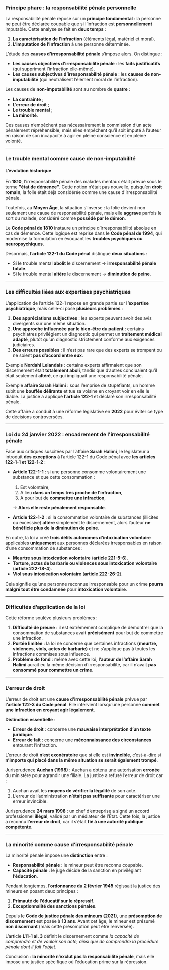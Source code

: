 ### **Principe phare : la responsabilité pénale personnelle**

La responsabilité pénale repose sur un **principe fondamental** : la personne ne peut être déclarée coupable que si l’infraction est **personnellement** imputable. Cette analyse se fait en **deux temps** :

1. **La caractérisation de l’infraction** (éléments légal, matériel et moral).
2. **L’imputation de l’infraction** à une personne déterminée.

L’étude des **causes d’irresponsabilité pénale** s’impose alors. On distingue :

- **Les causes objectives d’irresponsabilité pénale** : les **faits justificatifs** (qui suppriment l’infraction elle-même).
- **Les causes subjectives d’irresponsabilité pénale** : les **causes de non-imputabilité** (qui neutralisent l’élément moral de l’infraction).

Les causes de **non-imputabilité** sont au nombre de **quatre** :

- **La contrainte** ;
- **L’erreur de droit** ;
- **Le trouble mental** ;
- **La minorité**.

Ces causes n’empêchent pas nécessairement la commission d’un acte pénalement répréhensible, mais elles empêchent qu’il soit imputé à l’auteur en raison de son incapacité à agir en pleine conscience et en pleine volonté.

---

### **Le trouble mental comme cause de non-imputabilité**

#### **L’évolution historique**

En **1810**, l’irresponsabilité pénale des malades mentaux était prévue sous le terme **"état de démence"**. Cette notion n’était pas nouvelle, puisqu’en **droit romain**, la folie était déjà considérée comme une cause d'irresponsabilité pénale.

Toutefois, au **Moyen Âge**, la situation s’inverse : la folie devient non seulement une cause de responsabilité pénale, mais elle **aggrave** parfois le sort du malade, considéré comme **possédé par le démon**.

Le **Code pénal de 1810** instaure un principe d’irresponsabilité absolue en cas de démence. Cette logique est reprise dans le **Code pénal de 1994**, qui modernise la formulation en évoquant les **troubles psychiques ou neuropsychiques**.

Désormais, **l’article 122-1 du Code pénal** distingue **deux situations** :

- Si le trouble mental **abolit** le discernement → **irresponsabilité pénale totale**.
- Si le trouble mental **altère** le discernement → **diminution de peine**.

---

### **Les difficultés liées aux expertises psychiatriques**

L’application de l’article 122-1 repose en grande partie sur **l’expertise psychiatrique**, mais celle-ci pose **plusieurs problèmes** :

1. **Des appréciations subjectives** : les experts peuvent avoir des avis divergents sur une même situation.
2. **Une approche influencée par le bien-être du patient** : certains psychiatres privilégient un diagnostic qui permet un **traitement médical adapté**, plutôt qu’un diagnostic strictement conforme aux exigences judiciaires.
3. **Des erreurs possibles** : il n’est pas rare que des experts se trompent ou ne soient **pas d’accord entre eux**.

Exemple **Nordahl Lelandais** : certains experts affirmaient que son discernement était **totalement aboli**, tandis que d’autres concluaient qu’il était seulement **altéré**, ce qui impliquait une responsabilité pénale.

Exemple **affaire Sarah Halimi** : sous l’emprise de stupéfiants, un homme subit une **bouffée délirante** et tue sa voisine en croyant voir en elle le diable. La justice a appliqué **l’article 122-1** et déclaré son irresponsabilité pénale.

Cette affaire a conduit à une réforme législative en **2022** pour éviter ce type de décisions controversées.

---

### **Loi du 24 janvier 2022 : encadrement de l'irresponsabilité pénale**

Face aux critiques suscitées par l’affaire **Sarah Halimi**, le législateur a introduit **des exceptions** à l’article 122-1 du Code pénal avec **les articles 122-1-1 et 122-1-2** :

- **Article 122-1-1** : si une personne consomme volontairement une substance et que cette consommation :
    
    1. Est volontaire,
    2. A lieu **dans un temps très proche de l’infraction**,
    3. A pour but de **commettre une infraction**,
    
    → **Alors elle reste pénalement responsable**.
    
- **Article 122-1-2** : si la consommation volontaire de substances (illicites ou excessive) **altère** simplement le discernement, alors l’auteur **ne bénéficie plus de la diminution de peine**.
    

En outre, la loi a créé **trois délits autonomes d’intoxication volontaire** applicables **uniquement** aux personnes déclarées irresponsables en raison d’une consommation de substances :

- **Meurtre sous intoxication volontaire** (**article 221-5-6**).
- **Torture, actes de barbarie ou violences sous intoxication volontaire** (**article 222-18-4**).
- **Viol sous intoxication volontaire** (**article 222-26-2**).

Cela signifie qu’une personne reconnue irresponsable pour un crime **pourra malgré tout être condamnée** pour **intoxication volontaire**.

---

### **Difficultés d’application de la loi**

Cette réforme soulève plusieurs problèmes :

1. **Difficulté de preuve** : il est extrêmement compliqué de démontrer que la consommation de substances avait **précisément** pour but de commettre une infraction.
2. **Portée limitée** : la loi ne concerne que certaines infractions **(meurtre, violences, viols, actes de barbarie)** et ne s’applique pas à toutes les infractions commises sous influence.
3. **Problème de fond** : même avec cette loi, **l’auteur de l’affaire Sarah Halimi** aurait eu la même décision d’irresponsabilité, car il n’avait **pas consommé pour commettre un crime**.

---

### **L’erreur de droit**

L’erreur de droit est une **cause d’irresponsabilité pénale** prévue par **l’article 122-3 du Code pénal**. Elle intervient lorsqu’une personne **commet une infraction en croyant agir légalement**.

**Distinction essentielle** :

- **Erreur de droit** : concerne une **mauvaise interprétation d’un texte juridique**.
- **Erreur de fait** : concerne une **méconnaissance des circonstances** entourant l’infraction.

L’erreur de droit **n’est exonératoire** que si elle est **invincible**, c’est-à-dire si **n’importe qui placé dans la même situation se serait également trompé**.

Jurisprudence **Auchan (1998)** : Auchan a obtenu une autorisation **erronée** du ministère pour agrandir une filiale. La justice a refusé l’erreur de droit car :

1. Auchan avait les **moyens de vérifier la légalité** de son acte.
2. L’erreur de l’administration **n’était pas suffisante** pour caractériser une erreur invincible.

Jurisprudence **24 mars 1998** : un chef d’entreprise a signé un accord professionnel **illégal**, validé par un médiateur de l’État. Cette fois, la justice a reconnu **l’erreur de droit**, car il s’était **fié à une autorité publique compétente**.

---

### **La minorité comme cause d’irresponsabilité pénale**

La minorité pénale impose une **distinction** entre :

- **Responsabilité pénale** : le mineur peut être reconnu coupable.
- **Capacité pénale** : le juge décide de la sanction en privilégiant **l’éducation**.

Pendant longtemps, l’**ordonnance du 2 février 1945** régissait la justice des mineurs en posant deux principes :

1. **Primauté de l’éducatif sur le répressif**.
2. **Exceptionnalité des sanctions pénales**.

Depuis le **Code de justice pénale des mineurs (2021)**, une **présomption de discernement** est posée à **13 ans**. Avant cet âge, le mineur est présumé **non discernant** (mais cette présomption peut être renversée).

L’article **L11-1 al. 3** définit le discernement comme _la capacité de comprendre et de vouloir son acte, ainsi que de comprendre la procédure pénale dont il fait l’objet_.

Conclusion : **la minorité n’exclut pas la responsabilité pénale**, mais elle impose une justice spécifique où l’éducation prime sur la répression.